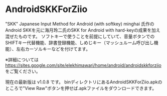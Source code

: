 AndroidSKKForZiio
=================

"SKK" Japanese Input Method for Android (with softkey)
minghai 氏作のAndroid SKKを元に海月玲二氏のSKK for Android with hard-keyの成果を加え混ぜたものです。
ソフトキーで使うことを前提にしていて、音量ボタンでのSHIFTキー代替機能、辞書登録機能、しめじキー（マッシュルーム呼び出し機能）、左右カーソルキーなどを付けてます。

※詳細については https://sites.google.com/site/elekhimawari/home/android/androidskkforziio をご覧ください。

現在の最新版は v1.0.8 です。
binディレクトリにあるAndroidSKKForZiio.apkのところで"View Raw"ボタンを押せば.apkファイルをダウンロードできます。
